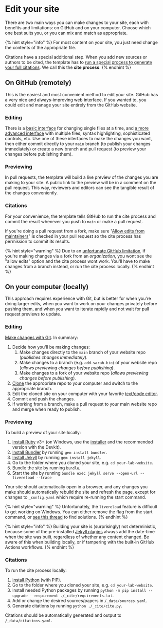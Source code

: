 # Edit your site

There are two main ways you can make changes to your site, each with benefits and limitations: on GitHub and on your computer. Choose which one best suits you, or you can mix and match as appropriate.

{% hint style="info" %}
For most content on your site, you just need change the contents of the appropriate file.

Citations have a special additional step. When you add new sources or authors to be cited, the template has to [run a special process to generate your full citations](../how-to/citations.md). We call this the **cite process**.
{% endhint %}

## On GitHub (remotely)

This is the easiest and most convenient method to edit your site. GitHub has a very nice and always-improving web interface. If you wanted to, you could edit and manage your site entirely from the GitHub website.

### Editing

There is a [basic interface](https://docs.github.com/en/repositories/working-with-files/managing-files/editing-files) for changing single files at a time, and [a more advanced interface](https://docs.github.com/en/codespaces/the-githubdev-web-based-editor) with multiple files, syntax highlighting, sophisticated controls, etc. Use one of these interfaces to make the changes you want, then either commit directly to your `main` branch (to publish your changes immediately) or create a new branch and pull request (to preview your changes before publishing them).

### Previewing

In pull requests, the template will build a live preview of the changes you are making to your site. A public link to the preview will be in a comment on the pull request. This way, reviewers and editors can see the tangible result of the changes conveniently.

### Citations

For your convenience, the template tells GitHub to run the cite process and commit the result whenever you push to `main` or make a pull request.

If you're doing a pull request from a fork, make sure "[Allow edits from maintainers](https://docs.github.com/en/pull-requests/collaborating-with-pull-requests/working-with-forks/allowing-changes-to-a-pull-request-branch-created-from-a-fork)" is checked in your pull request so the cite process has permission to commit its results.

{% hint style="warning" %}
Due to an [unfortunate GitHub limitation](https://github.com/orgs/community/discussions/5634), if you're making changes via a fork from an _organization_, you wont see the "allow edits" option and the cite process wont work. You'll have to make changes from a branch instead, or run the cite process locally.
{% endhint %}

## On your computer (locally)

This approach requires experience with Git, but is better for when you're doing larger edits, when you want to work on your changes privately before pushing them, and when you want to iterate rapidly and not wait for pull request previews to update.

### Editing

[Make changes with Git](https://www.google.com/search?q=git+basics). In summary:

1. Decide how you'll be making changes:
   1. Make changes directly to the `main` branch of your website repo (_publishes changes immediately_).
   2. Make changes to a branch (e.g. `add-sarah-bio`) of your website repo (_allows previewing changes before publishing_).
   3. Make changes to a fork of your website repo (_allows previewing changes before publishing_).
2. [Clone](https://docs.github.com/en/free-pro-team@latest/github/creating-cloning-and-archiving-repositories/cloning-a-repository) the appropriate repo to your computer and switch to the appropriate branch.
3. Edit the cloned site on your computer with your favorite [text/code editor](https://code.visualstudio.com/).
4. Commit and push the changes.
5. If working from a branch, make a pull request to your main website repo and merge when ready to publish.

### Previewing

To build a preview of your site locally:

1. [Install Ruby](https://www.ruby-lang.org/en/documentation/installation/) v3+ (on Windows, use the [installer](https://rubyinstaller.org/downloads/) and the recommended version with the Devkit).
2. [Install Bundler](https://bundler.io/) by running `gem install bundler`.
3. [Install Jekyll](https://jekyllrb.com/) by running `gem install jekyll`.
4. Go to the folder where you cloned your site, e.g. `cd your-lab-website`.
5. Bundle the site by running `bundle`.
6. Start the site by running `bundle exec jekyll serve --open-url --livereload --trace`

Your site should automatically open in a browser, and any changes you make should automatically rebuild the site and refresh the page, except for changes to `_config.yaml` which require re-running the start command.

{% hint style="warning" %}
Unfortunately, the `livereload` feature is difficult to get working on Windows. You can either remove the flag from the start command, or [see this thread](https://github.com/oneclick/rubyinstaller2/issues/96) to find solutions.
{% endhint %}

{% hint style="info" %}
Building your site is (surprisingly) not deterministic, because some of the pre-installed [Jekyll plugins](../advanced/jekyll-plugins.md) always add the date-time when the site was built, regardless of whether any content changed. Be aware of this when building locally, or if tampering with the built-in GitHub Actions workflows.
{% endhint %}

### Citations

To run the cite process locally:

1. [Install Python](https://www.python.org/downloads/) (with PIP).
2. Go to the folder where you cloned your site, e.g. `cd your-lab-website`.
3. Install needed Python packages by running `python -m pip install --upgrade --requirement ./_cite/requirements.txt`.
4. Add or change the desired sources/papers in `/_data/sources.yaml`.
5. Generate citations by running `python ./_cite/cite.py`.

Citations should be automatically generated and output to `/_data/citations.yaml`.
